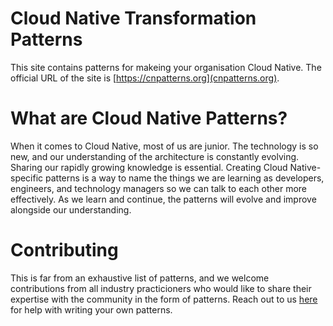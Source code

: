 # Cloud Native Transformation Patterns
This site contains patterns for makeing your organisation Cloud Native. The official URL of the site is [https://cnpatterns.org](cnpatterns.org).

# What are Cloud Native Patterns?
When it comes to Cloud Native, most of us are junior. The technology is so new, and our understanding of the architecture is constantly evolving. Sharing our rapidly growing knowledge is essential. Creating Cloud Native-specific patterns is a way to name the things we are learning as developers, engineers, and technology managers so we can talk to each other more effectively. As we learn and continue, the patterns will evolve and improve alongside our understanding.

# Contributing
This is far from an exhaustive list of patterns, and we welcome contributions from all industry practicioners who would like
to share their expertise with the community in the form of patterns.
Reach out to us [here](https://cnpatterns.org/contact-us) for help with writing your own patterns.
